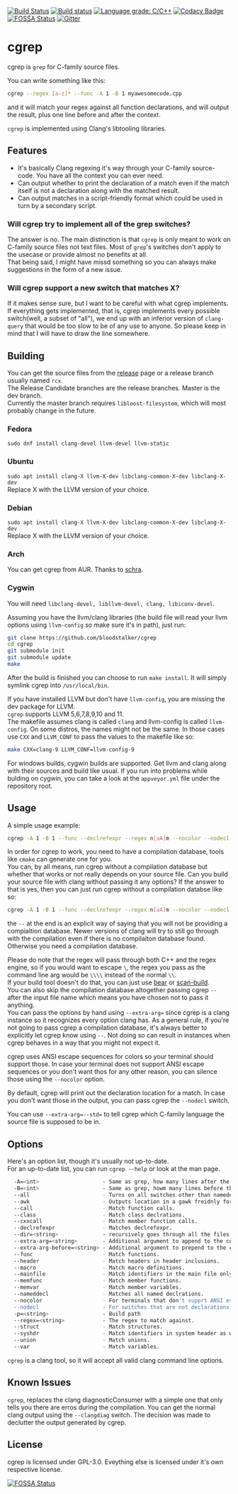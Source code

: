 [![Build Status](https://travis-ci.org/bloodstalker/cgrep.svg?branch=master)](https://travis-ci.org/bloodstalker/cgrep)
[![Build status](https://ci.appveyor.com/api/projects/status/caab8oxmgljb87te?svg=true)](https://ci.appveyor.com/project/bloodstalker/cgrep)
[![Language grade: C/C++](https://img.shields.io/lgtm/grade/cpp/g/bloodstalker/cgrep.svg?logo=lgtm&logoWidth=18)](https://lgtm.com/projects/g/bloodstalker/cgrep/context:cpp)
[![Codacy Badge](https://api.codacy.com/project/badge/Grade/726c70d0e3294f149036fa6134998fe8)](https://www.codacy.com/manual/bloodstalker/cgrep?utm_source=github.com&amp;utm_medium=referral&amp;utm_content=bloodstalker/cgrep&amp;utm_campaign=Badge_Grade)
[![FOSSA Status](https://app.fossa.io/api/projects/git%2Bgithub.com%2Fbloodstalker%2Fcgrep.svg?type=shield)](https://app.fossa.io/projects/git%2Bgithub.com%2Fbloodstalker%2Fcgrep?ref=badge_shield)
[![Gitter](https://badges.gitter.im/mutatortools/community.svg)](https://gitter.im/mutatortools/community?utm_source=badge&utm_medium=badge&utm_campaign=pr-badge)

# cgrep

cgrep is `grep` for C-family source files.

You can write something like this:

```bash
cgrep --regex [a-z]* --func -A 1 -B 1 myawesomecode.cpp
```

and it will match your regex against all function declarations, and will output the result, plus one line before and after the context.

`cgrep` is implemented using Clang's libtooling libraries.

## Features

  * It's basically Clang regexing it's way through your C-family source-code. You have all the context you can ever need.
  * Can output whether to print the declaration of a match even if the match itself is not a declaration along with the matched result.
  * Can output matches in a script-friendly format which could be used in turn by a secondary script.

### Will cgrep try to implement all of the grep switches?
The answer is no. The main distinction is that `cgrep` is only meant to work on C-family source files not text files. Most of `grep`'s switches don't apply to the usecase or provide almost no benefits at all.<br/>
That being said, I might have missd something so you can always make suggestions in the form of a new issue.

### Will cgrep support a new switch that matches X?
If it makes sense sure, but I want to be careful with what cgrep implements. If everything gets implemented, that is, cgrep implements every possible switch(well, a subset of "all"), we end up with an inferior version of `clang-query` that would be too slow to be of any use to anyone. So please keep in mind that I will have to draw the line somewhere.

## Building

You can get the source files from the [release](https://github.com/bloodstalker/cgrep/releases) page or a release branch usually named `rcx`.<br/>
The Release Candidate branches are the release branches. Master is the dev branch.<br/>
Currently the master branch requires `libloost-filesystem`, which will most probably change in the future.<br/>

### Fedora
`sudo dnf install clang-devel llvm-devel llvm-static`

### Ubuntu
`sudo apt install clang-X llvm-X-dev libclang-common-X-dev libclang-X-dev`<br/>
Replace X with the LLVM version of your choice.

### Debian
`sudo apt install clang-X llvm-X-dev libclang-common-X-dev libclang-X-dev`<br/>
Replace X with the LLVM version of your choice.

### Arch
You can get cgrep from AUR. Thanks to [schra](https://github.com/schra).

### Cygwin
You will need `libclang-devel, libllvm-devel, clang, libiconv-devel`.

Assuming you have the llvm/clang libraries (the build file will read your llvm options using `llvm-config` so make sure it's in path), just run:

```bash
git clone https://github.com/bloodstalker/cgrep
cd cgrep
git submodule init
git submodule update
make
```

After the build is finished you can choose to run `make install`. It will simply symlink cgrep into `/usr/local/bin`.

If you have installed LLVM but don't have `llvm-config`, you are missing the dev package for LLVM.<br/>
`cgrep` supports LLVM 5,6,7,8,9,10 and 11.<br/>
The makefile assumes clang is called `clang` and llvm-config is called `llvm-config`. On some distros, the names might not be the same. In those cases use `CXX` and `LLVM_CONF` to pass the values to the makefile like so:
```bash
make CXX=clang-9 LLVM_CONF=llvm-config-9
```

For windows builds, cygwin builds are supported. Get llvm and clang along with their sources and build like usual. If you run into problems while bulding on cygwin, you can take a look at the `appveyor.yml` file under the repository root.

## Usage

A simple usage example:

```bash
cgrep -A 1 -B 1 --func --declrefexpr --regex n[aA]m --nocolor --nodecl ./myawesomecode.cpp
```

In order for cgrep to work, you need to have a compilation database, tools like `cmake` can generate one for you.<br/>
You can, by all means, run cgrep without a compilation database but whether that works or not really depends on your source file. Can you build your source file with clang without passing it any options?
If the answer to that is yes, then you can just run cgrep without a compilation databse like so:<br/>
```bash
cgrep -A 1 -B 1 --func --declrefexpr --regex n[aA]m --nocolor --nodecl ./myawesomecode.cpp --
```
the `--` at the end is an explicit way of saying that you will not be providing a compialtion database. Newer versions of clang will try to still go through with the compilation even if there is no compilaiton database found.
Otherwise you need a compilation database.<br/>

Please do note that the regex will pass through both C++ and the regex engine, so if you would want to escape `\`, the regex you pass as the command line arg would be `\\\\` instead of the normal `\\`.<br/>
If your build tool doesn't do that, you can just use [bear](https://github.com/rizsotto/Bear) or [scan-build](https://github.com/rizsotto/scan-build).<br/>
You can also skip the compilation database altogether passing cgrep `--` after the input file name which means you have chosen not to pass it anything.<br/>
You can pass the options by hand using `--extra-arg=` since cgrep is a clang instance so it recognizes every option clang has.
As a general rule, if you're not going to pass cgrep a compilation database, it's always better to explicitly let cgrep know using `--`. Not doing so can result in instances when cgrep behaves in a way that you might not expect it.<br/>

cgrep uses ANSI escape sequences for colors so your terminal should support those. In case your terminal does not support ANSI escape sequences or you don't want thos for any other reason, you can silence those using the `--nocolor` option.

By default, cgrep will print out the declaration location for a match. In case you don't want those in the output, you can pass cgrep the `--nodecl` switch.

You can use `--extra-arg=--std=` to tell cgrep which C-family language the source file is supposed to be in.

## Options

Here's an option list, though it's usually not up-to-date.<br/>
For an up-to-date list, you can run `cgrep --help` or look at the man page.

```bash
  -A=<int>                    - Same as grep, how many lines after the matched line to print. Defaults to 0.
  -B=<int>                    - Same as grep, howm many lines before the matched line to print. Defaults to 0.
  --all                       - Turns on all switches other than nameddecl.
  --awk                       - Outputs location in a gawk freidnly format, not meant for human consumption. Defaults to false.
  --call                      - Match function calls.
  --class                     - Match class declrations.
  --cxxcall                   - Match member function calls.
  --declrefexpr               - Matches declrefexpr.
  --dir=<string>              - recursively goes through all the files and directories. assumes compilation databases are present for all source files.
  --extra-arg=<string>        - Additional argument to append to the compiler command line
  --extra-arg-before=<string> - Additional argument to prepend to the compiler command line
  --func                      - Match functions.
  --header                    - Match headers in header inclusions.
  --macro                     - Match macro definitions.
  --mainfile                  - Match identifiers in the main file only. Defaults to true.
  --memfunc                   - Match member functions.
  --memvar                    - Match member variables.
  --nameddecl                 - Matches all named declrations.
  --nocolor                   - For terminals that don't supprt ANSI escape sequences. The default is to false.
  --nodecl                    - For switches that are not declarations, don't print declarations. Defaults to false.
  -p=<string>                 - Build path
  --regex=<string>            - The regex to match against.
  --struct                    - Match structures.
  --syshdr                    - Match identifiers in system header as well. Defaults to false.
  --union                     - Match unions.
  --var                       - Match variables.
```

`cgrep` is a clang tool, so it will accept all valid clang command line options.

## Known Issues
`cgrep`, replaces the clang diagnosticConsumer with a simple one that only tells you there are erros during the compilation. You can get the normal clang output using the `--clangdiag` switch. The decision was made to declutter the output generated by cgrep.

## License

cgrep is licensed under GPL-3.0. Eveything else is licensed under it's own respective license.


[![FOSSA Status](https://app.fossa.io/api/projects/git%2Bgithub.com%2Fbloodstalker%2Fcgrep.svg?type=large)](https://app.fossa.io/projects/git%2Bgithub.com%2Fbloodstalker%2Fcgrep?ref=badge_large)
